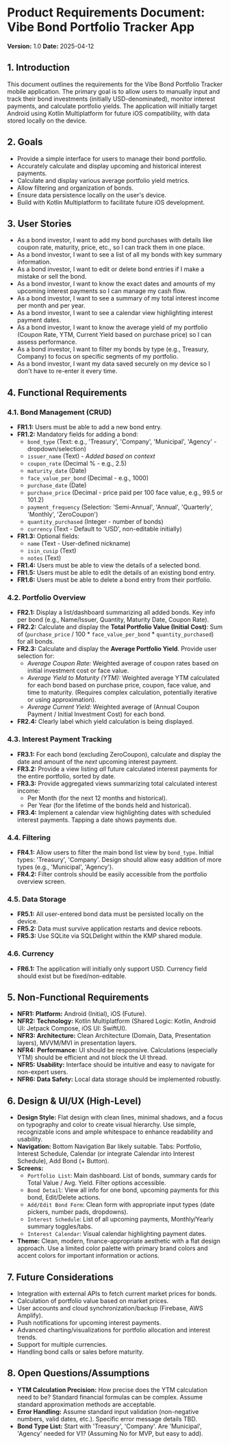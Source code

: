 # Product Requirements Document: Vibe Bond Portfolio Tracker App

**Version:** 1.0
**Date:** 2025-04-12

## 1. Introduction

This document outlines the requirements for the Vibe Bond Portfolio Tracker mobile application. The primary goal is to allow users to manually input and track their bond investments (initially USD-denominated), monitor interest payments, and calculate portfolio yields. The application will initially target Android using Kotlin Multiplatform for future iOS compatibility, with data stored locally on the device.

## 2. Goals

*   Provide a simple interface for users to manage their bond portfolio.
*   Accurately calculate and display upcoming and historical interest payments.
*   Calculate and display various average portfolio yield metrics.
*   Allow filtering and organization of bonds.
*   Ensure data persistence locally on the user's device.
*   Build with Kotlin Multiplatform to facilitate future iOS development.

## 3. User Stories

*   As a bond investor, I want to add my bond purchases with details like coupon rate, maturity, price, etc., so I can track them in one place.
*   As a bond investor, I want to see a list of all my bonds with key summary information.
*   As a bond investor, I want to edit or delete bond entries if I make a mistake or sell the bond.
*   As a bond investor, I want to know the exact dates and amounts of my upcoming interest payments so I can manage my cash flow.
*   As a bond investor, I want to see a summary of my total interest income per month and per year.
*   As a bond investor, I want to see a calendar view highlighting interest payment dates.
*   As a bond investor, I want to know the average yield of my portfolio (Coupon Rate, YTM, Current Yield based on purchase price) so I can assess performance.
*   As a bond investor, I want to filter my bonds by type (e.g., Treasury, Company) to focus on specific segments of my portfolio.
*   As a bond investor, I want my data saved securely on my device so I don't have to re-enter it every time.

## 4. Functional Requirements

### 4.1. Bond Management (CRUD)

*   **FR1.1:** Users must be able to add a new bond entry.
*   **FR1.2:** Mandatory fields for adding a bond:
    *   `bond_type` (Text: e.g., 'Treasury', 'Company', 'Municipal', 'Agency' - dropdown/selection)
    *   `issuer_name` (Text) - *Added based on context*
    *   `coupon_rate` (Decimal % - e.g., 2.5)
    *   `maturity_date` (Date)
    *   `face_value_per_bond` (Decimal - e.g., 1000)
    *   `purchase_date` (Date)
    *   `purchase_price` (Decimal - price paid per 100 face value, e.g., 99.5 or 101.2)
    *   `payment_frequency` (Selection: 'Semi-Annual', 'Annual', 'Quarterly', 'Monthly', 'ZeroCoupon')
    *   `quantity_purchased` (Integer - number of bonds)
    *   `currency` (Text - Default to 'USD', non-editable initially)
*   **FR1.3:** Optional fields:
    *   `name` (Text - User-defined nickname)
    *   `isin_cusip` (Text)
    *   `notes` (Text)
*   **FR1.4:** Users must be able to view the details of a selected bond.
*   **FR1.5:** Users must be able to edit the details of an existing bond entry.
*   **FR1.6:** Users must be able to delete a bond entry from their portfolio.

### 4.2. Portfolio Overview

*   **FR2.1:** Display a list/dashboard summarizing all added bonds. Key info per bond (e.g., Name/Issuer, Quantity, Maturity Date, Coupon Rate).
*   **FR2.2:** Calculate and display the **Total Portfolio Value (Initial Cost)**: Sum of (`purchase_price` / 100 * `face_value_per_bond` * `quantity_purchased`) for all bonds.
*   **FR2.3:** Calculate and display the **Average Portfolio Yield**. Provide user selection for:
    *   *Average Coupon Rate:* Weighted average of coupon rates based on initial investment cost or face value.
    *   *Average Yield to Maturity (YTM):* Weighted average YTM calculated for each bond based on purchase price, coupon, face value, and time to maturity. (Requires complex calculation, potentially iterative or using approximation).
    *   *Average Current Yield:* Weighted average of (Annual Coupon Payment / Initial Investment Cost) for each bond.
*   **FR2.4:** Clearly label which yield calculation is being displayed.

### 4.3. Interest Payment Tracking

*   **FR3.1:** For each bond (excluding ZeroCoupon), calculate and display the date and amount of the *next* upcoming interest payment.
*   **FR3.2:** Provide a view listing *all* future calculated interest payments for the entire portfolio, sorted by date.
*   **FR3.3:** Provide aggregated views summarizing total calculated interest income:
    *   Per Month (for the next 12 months and historical).
    *   Per Year (for the lifetime of the bonds held and historical).
*   **FR3.4:** Implement a calendar view highlighting dates with scheduled interest payments. Tapping a date shows payments due.

### 4.4. Filtering

*   **FR4.1:** Allow users to filter the main bond list view by `bond_type`. Initial types: 'Treasury', 'Company'. Design should allow easy addition of more types (e.g., 'Municipal', 'Agency').
*   **FR4.2:** Filter controls should be easily accessible from the portfolio overview screen.

### 4.5. Data Storage

*   **FR5.1:** All user-entered bond data must be persisted locally on the device.
*   **FR5.2:** Data must survive application restarts and device reboots.
*   **FR5.3:** Use SQLite via SQLDelight within the KMP shared module.

### 4.6. Currency

*   **FR6.1:** The application will initially only support USD. Currency field should exist but be fixed/non-editable.

## 5. Non-Functional Requirements

*   **NFR1:** **Platform:** Android (Initial), iOS (Future).
*   **NFR2:** **Technology:** Kotlin Multiplatform (Shared Logic: Kotlin, Android UI: Jetpack Compose, iOS UI: SwiftUI).
*   **NFR3:** **Architecture:** Clean Architecture (Domain, Data, Presentation layers), MVVM/MVI in presentation layers.
*   **NFR4:** **Performance:** UI should be responsive. Calculations (especially YTM) should be efficient and not block the UI thread.
*   **NFR5:** **Usability:** Interface should be intuitive and easy to navigate for non-expert users.
*   **NFR6:** **Data Safety:** Local data storage should be implemented robustly.

## 6. Design & UI/UX (High-Level)

*   **Design Style:** Flat design with clean lines, minimal shadows, and a focus on typography and color to create visual hierarchy. Use simple, recognizable icons and ample whitespace to enhance readability and usability.
*   **Navigation:** Bottom Navigation Bar likely suitable. Tabs: Portfolio, Interest Schedule, Calendar (or integrate Calendar into Interest Schedule), Add Bond (+ Button).
*   **Screens:**
    *   `Portfolio List`: Main dashboard. List of bonds, summary cards for Total Value / Avg. Yield. Filter options accessible.
    *   `Bond Detail`: View all info for one bond, upcoming payments for *this* bond, Edit/Delete actions.
    *   `Add/Edit Bond Form`: Clean form with appropriate input types (date pickers, number pads, dropdowns).
    *   `Interest Schedule`: List of all upcoming payments, Monthly/Yearly summary toggles/tabs.
    *   `Interest Calendar`: Visual calendar highlighting payment dates.
*   **Theme:** Clean, modern, finance-appropriate aesthetic with a flat design approach. Use a limited color palette with primary brand colors and accent colors for important information or actions.

## 7. Future Considerations

*   Integration with external APIs to fetch current market prices for bonds.
*   Calculation of portfolio value based on market prices.
*   User accounts and cloud synchronization/backup (Firebase, AWS Amplify).
*   Push notifications for upcoming interest payments.
*   Advanced charting/visualizations for portfolio allocation and interest trends.
*   Support for multiple currencies.
*   Handling bond calls or sales before maturity.

## 8. Open Questions/Assumptions

*   **YTM Calculation Precision:** How precise does the YTM calculation need to be? Standard financial formulas can be complex. Assume standard approximation methods are acceptable.
*   **Error Handling:** Assume standard input validation (non-negative numbers, valid dates, etc.). Specific error message details TBD.
*   **Bond Type List:** Start with 'Treasury', 'Company'. Are 'Municipal', 'Agency' needed for V1? (Assuming No for MVP, but easy to add).
